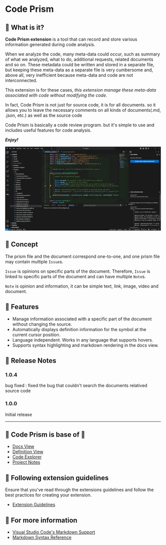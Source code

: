 # Code Prism

## 🔗 What is it?

**Code Prism extension** is a tool that can record and store various information generated during code analysis.

When we analyze the code, many meta-data could occur, such as summary of what we analyzed, what to do, additional requests, related documents and so on. These metadata could be written and stored in a separate file, but keeping these meta-data as a separate file is very cumbersome and, above all, very inefficient because meta-data and code are not interconnected.

This extension is for these cases, _this extension manage these meta-data associated with code without modifying the code._

In fact, Code Prism is not just for source code, it is for all documents. so it allows you to leave the necessary comments on all kinds of documents(.md, .json, etc.) as well as the source code

Code Prism is basically a code review program. but it's simple to use and includes useful features for code analysis.

**_Enjoy!_**

![demo](./assets/code-prism-demo.gif)

## 🔗 Concept

The prism file and the document correspond one-to-one, and one prism file may contain multiple `Issue`s.

`Issue` is opinions on specific parts of the document. Therefore, `Issue` is linked to specific parts of the document and can have multiple `Note`s.

`Note` is opinion and information, it can be simple text, link, image, video and document.

## 🔗 Features

- Manage information associated with a specific part of the document without changing the source.
- Automatically displays definition information for the symbol at the current cursor position.
- Language independent. Works in any language that supports hovers.
- Supports syntax highlighting and markdown rendering in the docs view.

## 🔗 Release Notes

### 1.0.4

bug fixed : fixed the bug that couldn't search the documents relatived source code

### 1.0.0

Initial release

---

## 💚 Code Prism is base of 💚

- [Docs View](https://marketplace.visualstudio.com/items?itemName=bierner.docs-view)
- [Definition View](https://marketplace.visualstudio.com/items?itemName=stevepryde.definition-view)
- [Code Explorer](https://marketplace.visualstudio.com/items?itemName=tianjianchn.code-explorer)
- [Project Notes](https://marketplace.visualstudio.com/items?itemName=willasm.pnotes)

## 🔗 Following extension guidelines

Ensure that you've read through the extensions guidelines and follow the best practices for creating your extension.

- [Extension Guidelines](https://code.visualstudio.com/api/references/extension-guidelines)

## 🔗 For more information

- [Visual Studio Code's Markdown Support](http://code.visualstudio.com/docs/languages/markdown)
- [Markdown Syntax Reference](https://help.github.com/articles/markdown-basics/)
